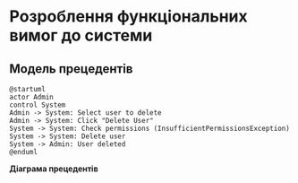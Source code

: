 # Розроблення функціональних вимог до системи

## Модель прецедентів

```plantuml
@startuml
actor Admin
control System
Admin -> System: Select user to delete
Admin -> System: Click "Delete User"
System -> System: Check permissions (InsufficientPermissionsException)
System -> System: Delete user
System -> Admin: User deleted
@enduml
```


**Діаграма прецедентів**
